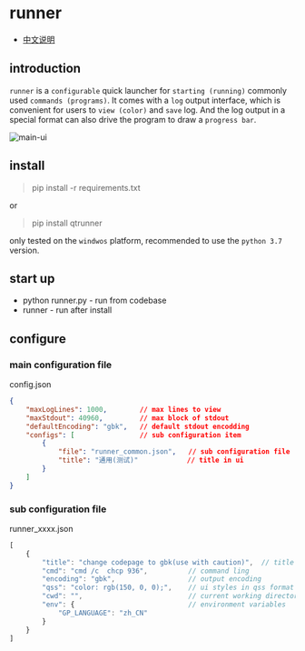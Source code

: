 # runner

* [中文说明](https://github.com/notmmao/runner/blob/master/README_CN.md)

## introduction

`runner` is a `configurable` quick launcher for `starting (running)` commonly used `commands (programs)`.
It comes with a `log` output interface, which is convenient for users to `view (color)` and `save` log. And the log output in a special format can also drive the program to draw a `progress bar`.

![main-ui](https://i.ibb.co/CtZ55GP/main.png)

## install

> pip install -r requirements.txt

or

> pip install qtrunner

only tested on the `windwos` platform, recommended to use the `python 3.7` version.

## start up

- python runner.py - run from codebase
- runner - run after install

## configure

### main configuration file

config.json
```json
{
    "maxLogLines": 1000,        // max lines to view
    "maxStdout": 40960,         // max block of stdout 
    "defaultEncoding": "gbk",   // default stdout encodding
    "configs": [                // sub configuration item
        {
            "file": "runner_common.json",   // sub configuration file
            "title": "通用(测试)"            // title in ui
        }
    ]
}
```

### sub configuration file

runner_xxxx.json
```js
[
    {
        "title": "change codepage to gbk(use with caution)",  // title in ui
        "cmd": "cmd /c  chcp 936",          // command ling
        "encoding": "gbk",                  // output encoding
        "qss": "color: rgb(150, 0, 0);",    // ui styles in qss format
        "cwd": "",                          // current working directory
        "env": {                            // environment variables 
            "GP_LANGUAGE": "zh_CN"
        }
    }
]
```
